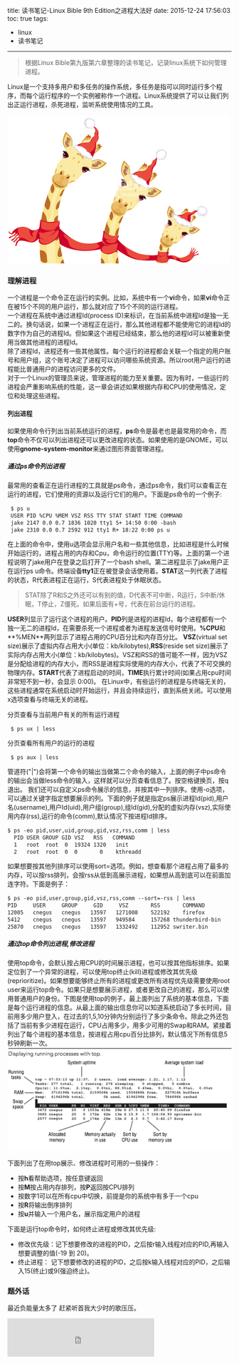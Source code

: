 title: 读书笔记-Linux Bible 9th Edition之进程大法好
date: 2015-12-24 17:56:03
toc: true
tags:
  - linux
  - 读书笔记

---
>根据Linux Bible第九版第六章整理的读书笔记，记录linux系统下如何管理进程。

Linux是一个支持多用户和多任务的操作系统，多任务是指可以同时运行多个程序，而每个运行程序的一个实例被称作一个进程。Linux系统提供了可以让我们列出正运行进程，杀死进程，监听系统使用情况的工具。

![Merry Christmas](/images/merry-chrismas.jpg)


<!-- more -->

### 理解进程
一个进程是一个命令正在运行的实例。比如，系统中有一个**vi**命令，如果**vi**命令正在被15个不同的用户运行，那么就对应了15个不同的运行进程。   
一个进程在系统中通过进程Id(process ID)来标识，在当前系统中进程Id是独一无二的。换句话说，如果一个进程正在运行，那么其他进程都不能使用它的进程Id的数字作为自己的进程Id。但如果这个进程已经结束，那么他的进程Id可以被重新使用当做其他进程的进程Id。   
除了进程Id，进程还有一些其他属性。每个运行的进程都会关联一个指定的用户账号和用户组，这个账号决定了进程可以访问哪些系统资源。所以root用户运行的进程能比普通用户的进程访问更多的文件。   
对于一个Linux的管理员来说，管理进程的能力至关重要。因为有时，一些运行的进程会严重影响系统的性能，这一章会讲述如果根据内存和CPU的使用情况，定位和处理这些进程。

#### 列出进程

如果使用命令行列出当前系统运行的进程，**ps**命令是最老也是最常用的命令，而**top**命令不仅可以列出进程还可以更改进程的状态。如果使用的是GNOME，可以使用**gnome-system-monitor**来通过图形界面管理进程。

##### 通过ps命令列出进程

最常用的查看正在运行进程的工具就是ps命令，通过ps命令，我们可以查看正在运行的进程，它们使用的资源以及运行它们的用户。下面是ps命令的一个例子:

```
 $ ps u
 USER PID %CPU %MEM VSZ RSS TTY STAT START TIME COMMAND 
 jake 2147 0.0 0.7 1836 1020 tty1 S+ 14:50 0:00 -bash 
 jake 2310 0.0 0.7 2592 912 tty1 R+ 18:22 0:00 ps u
```
在上面的命令中，使用u选项会显示用户名和一些其他信息，比如进程是什么时候开始运行的，进程占用的内存和Cpu，命令运行的位置(TTY)等。上面的第一个进程说明了jake用户在登录之后打开了一个bash shell。第二进程显示了jake用户正在运行ps u命令。终端设备**tty1**正在被登录会话使用着。**STAT**这一列代表了进程的状态，R代表进程正在运行，S代表进程处于休眠状态。

>STAT除了R和S之外还可以有别的值，D代表不可中断，R运行，S中断/休眠，T停止，Z僵死。如果后面有+号，代表在前台运行的进程。

**USER**列显示了运行这个进程的用户。**PID**列是进程的进程Id，每个进程都有一个独一无二的进程Id，在需要杀死一个进程或者为进程发送信号时使用。**%CPU**和**%MEN**两列显示了进程占用的CPU百分比和内存百分比。
**VSZ**(virtual set size)展示了虚拟内存占用大小(单位：kb/kilobytes),**RSS**(reside set size)展示了实际内存占用大小(单位：kb/kilobytes)。VSZ和RSS的值可能不一样，因为VSZ是分配给进程的内存大小，而RSS是进程实际使用的内存大小，代表了不可交换的物理内存。**START**代表了进程启动的时间，**TIME**执行累计时间(如果占用cpu时间非常短不到一秒，会显示 0:00)。
在Linux中，有些运行的进程是与终端无关的，这些进程通常在系统启动时开始运行，并且会持续运行，直到系统关闭。可以使用x选项查看与终端无关的进程。

分页查看与当前用户有关的所有运行进程

```
 $ ps ux | less
```
分页查看所有用户的运行的进程

```
 $ ps aux | less
```
管道符("|")会将第一个命令的输出当做第二个命令的输入，上面的例子中ps命令的输出会当做less命令的输入，这样就可以分页查看信息了。按空格键换页，按q退出。
我们还可以自定义ps命令展示的信息，并按其中一列排序。使用-o选项，可以通过关键字指定想要展示的列。下面的例子就是指定ps展示进程Id(pid),用户名(username),用户Id(uid),用户组(group),组Id(gid),分配的虚拟内存(vsz),实际使用内存(rss),运行的命令(comm),默认情况下按进程Id排序。
```
$ ps -eo pid,user,uid,group,gid,vsz,rss,comm | less
  PID USER GROUP GID VSZ   RSS   COMMAND
  1   root  root  0  19324 1320   init 
  2   root  root  0  0       0    kthreadd
```
如果想要按其他列排序可以使用sort=选项。例如，想查看那个进程占用了最多的内存，可以按rss排列，会按rss从低到高展示进程，如果想从高到底可以在前面加连字符。下面是例子：
```
$ ps -eo pid,user,group,gid,vsz,rss,comm --sort=-rss | less
PID     USER     GROUP     GID     VSZ       RSS       COMMAND
12005   cnegus   cnegus   13597   1271008    522192    firefox
5412    cnegus   cnegus   13597   949584     157268 thunderbird-bin
25870   cnegus   cnegus   13597   1332492    112952 swriter.bin
```

##### 通过top命令列出进程,修改进程

使用top命令，会默认按占用CPU的时间展示进程，也可以按其他指标排序。如果定位到了一个异常的进程，可以使用top终止(kill)进程或修改其优先级(reprioritize)。如果想要能够终止所有的进程或更改所有进程优先级需要使用root user来运行top命令。如果只是想要展示进程，或者更改自己的进程，那么可以使用普通用户的身份。下图是使用top的例子，最上面列出了系统的基本信息，下面是每个运行进程的信息。从最上面的输出信息你可以知道系统启动了多长时间，目前用多少用户登入，在过去的1,5,10分钟内分别运行了多少条命令。除此之外还包括了当前有多少进程在运行，CPU占用多少，用多少可用的Swap和RAM。紧接着列出了每个进程的基本信息，按进程占用cpu百分比排列，默认情况下所有信息5秒钟刷新一次。
![top](/images/top.png)

下面列出了在用top展示、修改进程时可用的一些操作：

* 按**h**看帮助选项，按任意键返回
* 按**M**按占用内存排列，按**P**返回按CPU排列
* 按数字1可以在所有cpu中切换，前提是你的系统中有多于一个cpu
* 按**R**将输出倒序排列
* 按**u**并输入一个用户名，展示指定用户的进程

下面是运行top命令时，如何终止进程或修改其优先级:

* 修改优先级：记下想要修改的进程的PID，之后按r输入线程对应的PID,再输入想要调整的值(-19 到 20)。
* 终止进程： 记下想要修改的进程的PID，之后按k输入线程对应的PID，之后输入15(终止)或9(强迫终止)。

### 题外话
最近负能量太多了 赶紧听首我大少时的歌压压。
<iframe frameborder="no" border="0" marginwidth="0" marginheight="0" width=330 height=86 src="http://music.163.com/outchain/player?type=2&id=26133356&auto=0&height=66"></iframe>



                   






